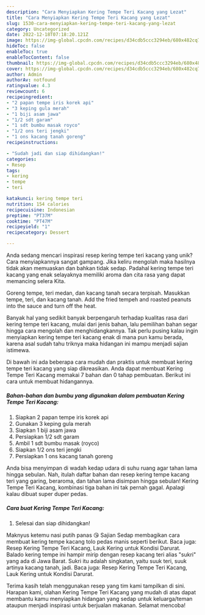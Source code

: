 ```yaml
---
description: "Cara Menyiapkan Kering Tempe Teri Kacang yang Lezat"
title: "Cara Menyiapkan Kering Tempe Teri Kacang yang Lezat"
slug: 1530-cara-menyiapkan-kering-tempe-teri-kacang-yang-lezat
category: Uncategorized
date: 2022-12-18T07:18:20.121Z
image: https://img-global.cpcdn.com/recipes/d34cdb5ccc3294eb/680x482cq70/kering-tempe-teri-kacang-foto-resep-utama.jpg
hideToc: false
enableToc: true
enableTocContent: false
thumbnail: https://img-global.cpcdn.com/recipes/d34cdb5ccc3294eb/680x482cq70/kering-tempe-teri-kacang-foto-resep-utama.jpg
cover: https://img-global.cpcdn.com/recipes/d34cdb5ccc3294eb/680x482cq70/kering-tempe-teri-kacang-foto-resep-utama.jpg
author: Admin
authorAv: notfound
ratingvalue: 4.3
reviewcount: 6
recipeingredient:
- "2 papan tempe iris korek api"
- "3 keping gula merah"
- "1 biji asam jawa"
- "1/2 sdt garam"
- "1 sdt bumbu masak royco"
- "1/2 ons teri jengki"
- "1 ons kacang tanah goreng"
recipeinstructions:

- "Sudah jadi dan siap dihidangkan!"
categories:
- Resep
tags:
- kering
- tempe
- teri

katakunci: kering tempe teri 
nutrition: 154 calories
recipecuisine: Indonesian
preptime: "PT37M"
cooktime: "PT47M"
recipeyield: "1"
recipecategory: Dessert

---
```





Anda sedang mencari inspirasi resep kering tempe teri kacang yang unik? Cara menyiapkannya sangat gampang. Jika keliru mengolah maka hasilnya tidak akan memuaskan dan bahkan tidak sedap. Padahal kering tempe teri kacang yang enak selayaknya memiliki aroma dan cita rasa yang dapat memancing selera Kita.





Goreng tempe, teri medan, dan kacang tanah secara terpisah. Masukkan tempe, teri, dan kacang tanah. Add the fried tempeh and roasted peanuts into the sauce and turn off the heat.

Banyak hal yang sedikit banyak berpengaruh terhadap kualitas rasa dari kering tempe teri kacang, mulai dari jenis bahan, lalu pemilihan bahan segar hingga cara mengolah dan menghidangkannya. Tak perlu pusing kalau ingin menyiapkan kering tempe teri kacang enak di mana pun kamu berada, karena asal sudah tahu triknya maka hidangan ini mampu menjadi sajian istimewa.






Di bawah ini ada beberapa cara mudah dan praktis untuk membuat kering tempe teri kacang yang siap dikreasikan. Anda dapat membuat Kering Tempe Teri Kacang memakai 7 bahan dan 0 tahap pembuatan. Berikut ini cara untuk membuat hidangannya.

<!--inarticleads1-->

##### Bahan-bahan dan bumbu yang digunakan dalam pembuatan Kering Tempe Teri Kacang:

1. Siapkan 2 papan tempe iris korek api
1. Gunakan 3 keping gula merah
1. Siapkan 1 biji asam jawa
1. Persiapkan 1/2 sdt garam
1. Ambil 1 sdt bumbu masak (royco)
1. Siapkan 1/2 ons teri jengki
1. Persiapkan 1 ons kacang tanah goreng


Anda bisa menyimpan di wadah kedap udara di suhu ruang agar tahan lama hingga sebulan. Nah, itulah daftar bahan dan resep kering tempe kacang teri yang garing, beraroma, dan tahan lama disimpan hingga sebulan! Kering Tempe Teri Kacang, kombinasi tiga bahan ini tak pernah gagal. Apalagi kalau dibuat super duper pedas. 

<!--inarticleads2-->

##### Cara buat Kering Tempe Teri Kacang:


1. Selesai dan siap dihidangkan!

Maknyus ketemu nasi putih panas 😘 Sajian Sedap membagikan cara membuat kering tempe kacang tolo pedas manis seperti berikut. Baca juga: Resep Kering Tempe Teri Kacang, Lauk Kering untuk Kondisi Darurat. Balado kering tempe ini hampir mirip dengan resep kacang teri alias &#34;sukri&#34; yang ada di Jawa Barat. Sukri itu adalah singkatan, yaitu suuk teri, suuk artinya kacang tanah, jadi. Baca juga: Resep Kering Tempe Teri Kacang, Lauk Kering untuk Kondisi Darurat. 

Terima kasih telah menggunakan resep yang tim kami tampilkan di sini. Harapan kami, olahan Kering Tempe Teri Kacang yang mudah di atas dapat membantu kamu menyiapkan hidangan yang sedap untuk keluarga/teman ataupun menjadi inspirasi untuk berjualan makanan. Selamat mencoba!
